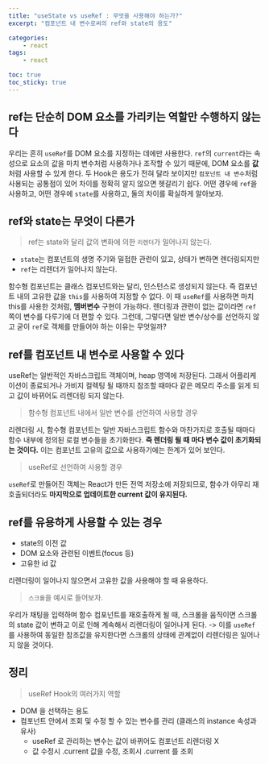 ```yaml
---
title: "useState vs useRef : 무엇을 사용해야 하는가?"
excerpt: "컴포넌트 내 변수로써의 ref와 state의 용도"

categories:
    - react
tags:
    - react

toc: true
toc_sticky: true
---
```


## ref는 단순히 DOM 요소를 가리키는 역할만 수행하지 않는다

우리는 흔히 `useRef`를 DOM 요소를 지정하는 데에만 사용한다. `ref`의 `current`라는 속성으로 요소의 값을 마치 변수처럼 사용하거나 조작할 수 있기 때문에, DOM 요소를 **값**처럼 사용할 수 있게 한다. 두 Hook은 용도가 전혀 달라 보이지만 `컴포넌트 내 변수`처럼 사용되는 공통점이 있어 차이를 정확히 알지 않으면 헷갈리기 쉽다. 어떤 경우에 `ref`을 사용하고, 어떤 경우에 `state`를 사용하고, 둘의 차이를 확실하게 알아보자.

## ref와 state는 무엇이 다른가

> ref는 state와 달리 값의 변화에 의한 `리렌더`가 일어나지 않는다.

- `state`는 컴포넌트의 생명 주기와 밀접한 관련이 있고, 상태가 변하면 렌더링되지만
- `ref`는 리렌더가 일어나지 않는다.

함수형 컴포넌트는 클래스 컴포넌트와는 달리, 인스턴스로 생성되지 않는다. 즉 컴포넌트 내의 고유한 값을 `this`를 사용하여 지정할 수 없다. 이 때 `useRef`를 사용하면 마치 this를 사용한 것처럼, **멤버변수** 구현이 가능하다. 렌더링과 관련이 없는 값이라면 `ref`쪽이 변수를 다루기에 더 편할 수 있다. 그런데, 그렇다면 일반 변수/상수를 선언하지 않고 굳이 `ref`로 객체를 만들어야 하는 이유는 무엇일까?

## ref를 컴포넌트 내 변수로 사용할 수 있다

useRef는 일반적인 자바스크립트 객체이며, heap 영역에 저장된다. 그래서 어플리케이션이 종료되거나 가비지 컬렉팅 될 때까지 참조할 때마다 같은 메모리 주소를 읽게 되고 값이 바뀌어도 리렌더링 되지 않는다.

> 함수형 컴포넌트 내에서 일반 변수를 선언하여 사용할 경우

리렌더링 시, 함수형 컴포넌트는 일반 자바스크립트 함수와 마찬가지로 호출될 때마다 함수 내부에 정의된 로컬 변수들을 초기화한다. **즉 렌더링 될 때 마다 변수 값이 초기화되는 것이다.** 이는 컴포넌트 고유의 값으로 사용하기에는 한계가 있어 보인다.

> useRef로 선언하여 사용할 경우

`useRef`로 만들어진 객체는 React가 만든 전역 저장소에 저장되므로, 함수가 아무리 재호출되더라도 **마지막으로 업데이트한 current 값이 유지된다.**

## ref를 유용하게 사용할 수 있는 경우

- state의 이전 값
- DOM 요소와 관련된 이벤트(focus 등)
- 고유한 id 값

리렌더링이 일어나지 않으면서 고유한 값을 사용해야 할 때 유용하다.

> `스크롤`을 예시로 들어보자.

우리가 채팅을 입력하며 함수 컴포넌트를 재호출하게 될 때, 스크롤을 움직이면 스크롤의 state 값이 변하고 이로 인해 계속해서 리렌더링이 일어나게 된다.
-> 이를 `useRef` 를 사용하여 동일한 참조값을 유지한다면 스크롤의 상태에 관계없이 리렌더링은 일어나지 않을 것이다.

## 정리
> useRef Hook의 여러가지 역할

- DOM 을 선택하는 용도
- 컴포넌트 안에서 조회 및 수정 할 수 있는 변수를 관리 (클래스의 instance 속성과 유사)
    - useRef 로 관리하는 변수는 값이 바뀌어도 컴포넌트 리렌더링 X
    - 값 수정시 .current 값을 수정, 조회시 .current 를 조회